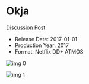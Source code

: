 # Okja

[Discussion Post](https://www.avsforum.com/threads/bass-eq-for-filtered-movies.2995212/post-56800284)

* Release Date: 2017-01-01
* Production Year: 2017
* Format: Netflix DD+ ATMOS

![img 0](https://fanart.tv/fanart/movies/387426/moviethumb/okja-595746844a63e.jpg)

![img 1](https://i.imgur.com/LNNgbeA.png)

